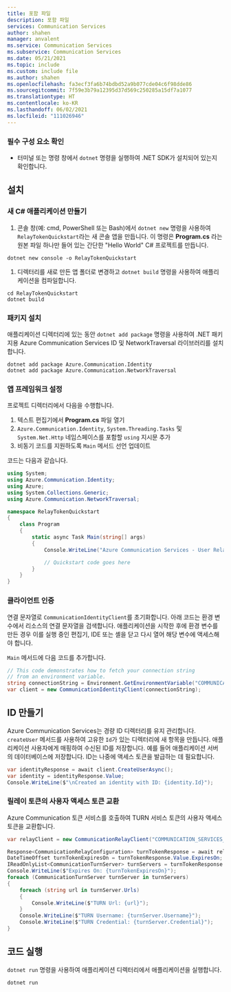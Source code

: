 ```yaml
---
title: 포함 파일
description: 포함 파일
services: Communication Services
author: shahen
manager: anvalent
ms.service: Communication Services
ms.subservice: Communication Services
ms.date: 05/21/2021
ms.topic: include
ms.custom: include file
ms.author: shahen
ms.openlocfilehash: fa3ecf3fa6b74bdbd52a9b077cde04c6f98dde86
ms.sourcegitcommit: 7f59e3b79a12395d37d569c250285a15df7a1077
ms.translationtype: HT
ms.contentlocale: ko-KR
ms.lasthandoff: 06/02/2021
ms.locfileid: "111026946"
---
```

### <a name="prerequisite-check"></a>필수 구성 요소 확인

- 터미널 또는 명령 창에서 `dotnet` 명령을 실행하여 .NET SDK가 설치되어 있는지 확인합니다.

## <a name="setting-up"></a>설치

### <a name="create-a-new-c-application"></a>새 C# 애플리케이션 만들기

1. 콘솔 창(예: cmd, PowerShell 또는 Bash)에서 `dotnet new` 명령을 사용하여 `RelayTokenQuickstart`라는 새 콘솔 앱을 만듭니다. 이 명령은 **Program.cs** 라는 원본 파일 하나만 들어 있는 간단한 "Hello World" C# 프로젝트를 만듭니다.

```console
dotnet new console -o RelayTokenQuickstart
```

1. 디렉터리를 새로 만든 앱 폴더로 변경하고 `dotnet build` 명령을 사용하여 애플리케이션을 컴파일합니다.

```console
cd RelayTokenQuickstart
dotnet build
```

### <a name="install-the-package"></a>패키지 설치

애플리케이션 디렉터리에 있는 동안 `dotnet add package` 명령을 사용하여 .NET 패키지용 Azure Communication Services ID 및 NetworkTraversal 라이브러리를 설치합니다.

```console
dotnet add package Azure.Communication.Identity
dotnet add package Azure.Communication.NetworkTraversal
```

### <a name="set-up-the-app-framework"></a>앱 프레임워크 설정

프로젝트 디렉터리에서 다음을 수행합니다.

1. 텍스트 편집기에서 **Program.cs** 파일 열기
2. `Azure.Communication.Identity`, `System.Threading.Tasks` 및 `System.Net.Http` 네임스페이스를 포함할 `using` 지시문 추가
3. 비동기 코드를 지원하도록 `Main` 메서드 선언 업데이트

코드는 다음과 같습니다.

```csharp
using System;
using Azure.Communication.Identity;
using Azure;
using System.Collections.Generic;
using Azure.Communication.NetworkTraversal;

namespace RelayTokenQuickstart
{
    class Program
    {
        static async Task Main(string[] args)
        {
            Console.WriteLine("Azure Communication Services - User Relay Token Quickstart");

            // Quickstart code goes here
        }
    }
}
```

### <a name="authenticate-the-client"></a>클라이언트 인증

연결 문자열로 `CommunicationIdentityClient`를 초기화합니다. 아래 코드는 환경 변수에서 리소스의 연결 문자열을 검색합니다. 애플리케이션을 시작한 후에 환경 변수를 만든 경우 이를 실행 중인 편집기, IDE 또는 셸을 닫고 다시 열어 해당 변수에 액세스해야 합니다.

`Main` 메서드에 다음 코드를 추가합니다.

```csharp
// This code demonstrates how to fetch your connection string
// from an environment variable.
string connectionString = Environment.GetEnvironmentVariable("COMMUNICATION_SERVICES_CONNECTION_STRING");
var client = new CommunicationIdentityClient(connectionString);
```

## <a name="create-an-identity"></a>ID 만들기

Azure Communication Services는 경량 ID 디렉터리를 유지 관리합니다. `createUser` 메서드를 사용하여 고유한 `Id`가 있는 디렉터리에 새 항목을 만듭니다. 애플리케이션 사용자에게 매핑하여 수신된 ID를 저장합니다. 예를 들어 애플리케이션 서버의 데이터베이스에 저장합니다. ID는 나중에 액세스 토큰을 발급하는 데 필요합니다.

```csharp
var identityResponse = await client.CreateUserAsync();
var identity = identityResponse.Value;
Console.WriteLine($"\nCreated an identity with ID: {identity.Id}");
```

### <a name="exchange-the-user-access-token-for-a-relay-token"></a>릴레이 토큰의 사용자 액세스 토큰 교환

Azure Communication 토큰 서비스를 호출하여 TURN 서비스 토큰의 사용자 액세스 토큰을 교환합니다.

```csharp
var relayClient = new CommunicationRelayClient("COMMUNICATION_SERVICES_CONNECTION_STRING");

Response<CommunicationRelayConfiguration> turnTokenResponse = await relayClient.GetRelayConfigurationAsync(identity);
DateTimeOffset turnTokenExpiresOn = turnTokenResponse.Value.ExpiresOn;
IReadOnlyList<CommunicationTurnServer> turnServers = turnTokenResponse.Value.TurnServers;
Console.WriteLine($"Expires On: {turnTokenExpiresOn}");
foreach (CommunicationTurnServer turnServer in turnServers)
{
    foreach (string url in turnServer.Urls)
    {
        Console.WriteLine($"TURN Url: {url}");
    }
    Console.WriteLine($"TURN Username: {turnServer.Username}");
    Console.WriteLine($"TURN Credential: {turnServer.Credential}");
}
```

## <a name="run-the-code"></a>코드 실행

`dotnet run` 명령을 사용하여 애플리케이션 디렉터리에서 애플리케이션을 실행합니다.

```console
dotnet run
```

